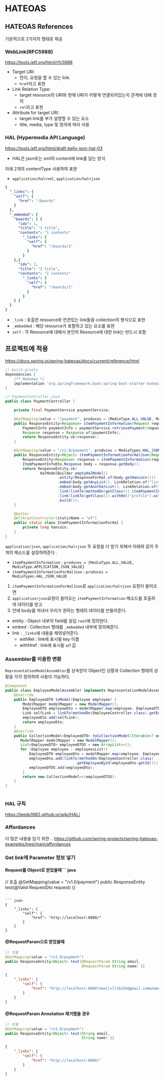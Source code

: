# HATEOAS

## HATEOAS References

기본적으로 2가지의 형태로 제공
### WebLink(RFC5988)
https://tools.ietf.org/html/rfc5988
- Target URI:
  - 전이, 요청을 할 수 있는 link.
  - `href`라고 표현
- Link Relation Type:
  - target resource의 URI와 현재 URI가 어떻게 연결되어있는지 관계에 대해 정의
  - `rel`라고 표현
- Attribute for target URI:
  - target link를 부가 설명할 수 있는 요소
  - title, media, type 및 정의에 따라 사용

### HAL (Hypermedia API Language)
https://tools.ietf.org/html/draft-kelly-json-hal-03
- HAL은 json또는 xml의 content에 link를 담는 방식

아래 2개의 contentType 사용하여 표현
- `application/hal+xml`, `application/hal+json`
```yaml
{
  "_links": {
    "self": {
      "href": "/boards"
    }
  },
  "_embeded": {
    "boards": [ {
      "idx": 1,
      "title": "1 title",
      "contents": "1 contents"
        "_links": {
          "self": {
            "href": "/boards/1"
          }
        }
    },{
      "idx": 2,
      "title": "2 title",
      "contents": "2 contents"
        "_links": {
          "self": {
            "href": "/boards/2"
          }
        }
    } ]
  }
}
```

- `_link` : 호출한 resource와 연관있는 link들을 collection의 형식으로 표현
- `_embedded` : 해당 resource가 포함하고 있는 요소를 표현
- `self` : 각 Resource에 대해서 본인의 Resource에 대한 link는 반드시 포함



## 프로젝트에 적용
https://docs.spring.io/spring-hateoas/docs/current/reference/html

``` groovy
// build.gradle
dependencies {
    /** Hateoas */
    implementation 'org.springframework.boot:spring-boot-starter-hateoas'
}
```

``` java 
// PaymentController.java
public class PaymentController {

    private final PaymentService paymentService;

    @GetMapping(value = "/payment", produces = {MediaType.ALL_VALUE, MediaType.APPLICATION_JSON_VALUE})
    public ResponseEntity<Response> itemPaymentInformation(Request request) {
        PaymentInfo paymentInfo = paymentService.retrievePayment(request.getCode());
        Response response = Response.of(paymentInfo);
        return ResponseEntity.ok(response);
    }

    @GetMapping(value = "/v1.0/payment", produces = MediaTypes.HAL_JSON_VALUE)
    public ResponseEntity<Object> itemPaymentInformationForHalJson(Request request) {
        ResponseEntity<Response> response = itemPaymentInformation(request);
        ItemPaymentInfoDto.Response body = response.getBody();
        return ResponseEntity.ok(
                HalModelBuilder.emptyHalModel()
                        .entity(ResponseForHal.of(body.getHancoin()))
                        .embed(body.getAnyList(), LinkRelation.of("list"))
                        .embed(body.getAnotherList(), LinkRelation.of("anotherList"))
                        .link(linkTo(methodOn(getClass()).itemPaymentInformation(null)).withSelfRel())
                        .link(linkTo(getClass()).withRel("profile").withHref("http://domain/v1.0/docs/index.html"))
                        .build());
    }

    @Getter
    @AllArgsConstructor(staticName = "of")
    public static class ItemPaymentInformationForHal {
        private long hancoin;
    }
}
```

`application/json`, `application/hal+json` 두 요청을 다 받기 위해서 아래와 같이 두개의 메소드를 설정하여준다 .
- `itemPaymentInformation` : `produces = {MediaType.ALL_VALUE, MediaType.APPLICATION_JSON_VALUE}`
- `itemPaymentInformationForHalJson` : `produces = MediaTypes.HAL_JSON_VALUE`
1. `itemPaymentInformationForHalJson`로  `application/hal+json` 요청이 들어오면
2.  `application/json`요청이 들어오는 `itemPaymentInformation` 메소드를 호출하여 데이터를 받고
3.  안에 body를 꺼내서 우리가 원하는 형태의 데이터를 만들어준다.
  - entity : Object 내부의 field를 응답 `root`에 정의한다.
  - embed : Collection 형태를 `_embedded` 내부에 정의해준다.
  - link : `_links`에 내용을 채워넣어준다.
    - withRel : link에 표시될 key 이름
    - withHref : link에 표시될 url 값


### Assembler를 이용한 변환
`RepresentationModelAssembler`를 상속받아 Object인 상황과 Collection 형태의 상황을 각각 정의하여 사용이 가능하다.
``` java
@Component
public class EmployeeModelAssembler implements RepresentationModelAssembler<Employee, EmployeeDTO> {
    @Override
    public EmployeeDTO toModel(Employee employee) {
        ModelMapper modelMapper = new ModelMapper();
        EmployeeDTO employeeDto = modelMapper.map(employee, EmployeeDTO.class);
        Link selfLink = linkTo(methodOn(EmployeeController.class).getEmployeeById(employee.getId())).withSelfRel();
        employeeDto.add(selfLink);
        return employeeDto;
    }
    @Override
    public CollectionModel<EmployeeDTO> toCollectionModel(Iterable<? extends Employee> employeesList) {
       ModelMapper modelMapper = new ModelMapper();
       List<EmployeeDTO> employeeDTOS = new ArrayList<>();
       for (Employee employee : employeesList){
           EmployeeDTO employeeDto = modelMapper.map(employee, EmployeeDTO.class);
           employeeDto.add(linkTo(methodOn(EmployeeController.class)
                                .getEmployeeById(employeeDto.getId())).withSelfRel());
           employeeDTOS.add(employeeDto);
        }
        return new CollectionModel<>(employeeDTOS);
    }
}
 
```

### HAL 규칙
https://leedo1982.github.io/wiki/HAL/

### Affordances
더 많은 내용을 담기 위한 ..
https://github.com/spring-projects/spring-hateoas-examples/tree/main/affordances


### Get link에 Parameter 정보 넣기
#### Request를 Object로 받았을때``` java
// 호출
@GetMapping(value = "/v1.0/payment")
public ResponseEntity<Object> test(@Valid RequestDto request) {}
```

``` json
{
    "_links": {
        "self": {
            "href": "http://localhost:8080/"
        }
    }
}
```


#### @RequestParam으로 받았을때
``` java
// 호출 
@GetMapping(value = "/v1.0/payment")
public ResponseEntity<Object> test(@RequestParam String email,
                                   @RequestParam String name) {}
```

``` json
{
    "_links": {
        "self": {
            "href": "http://localhost:8080?email=llsb156@gmail.com&name=Leesangbae"
        }
    }
}
```

#### @RequestParam Annotation 제거했을 경우
``` java
// 호출 
@GetMapping(value = "/v1.0/payment")
public ResponseEntity<Object> test(String email,
                                   String name) {}
```
``` json
{
    "_links": {
        "self": {
            "href": "http://localhost:8080/"
        }
    }
}
```

